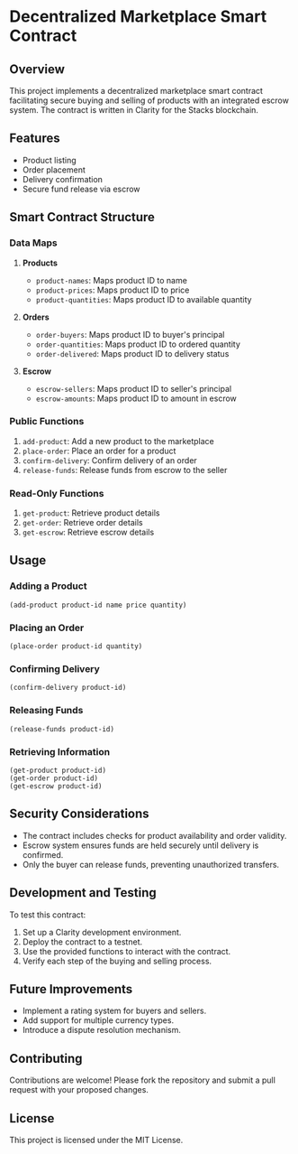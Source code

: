 # Decentralized Marketplace Smart Contract

## Overview

This project implements a decentralized marketplace smart contract facilitating secure buying and selling of products with an integrated escrow system. The contract is written in Clarity for the Stacks blockchain.

## Features

- Product listing
- Order placement
- Delivery confirmation
- Secure fund release via escrow

## Smart Contract Structure

### Data Maps

1. **Products**
   - `product-names`: Maps product ID to name
   - `product-prices`: Maps product ID to price
   - `product-quantities`: Maps product ID to available quantity

2. **Orders**
   - `order-buyers`: Maps product ID to buyer's principal
   - `order-quantities`: Maps product ID to ordered quantity
   - `order-delivered`: Maps product ID to delivery status

3. **Escrow**
   - `escrow-sellers`: Maps product ID to seller's principal
   - `escrow-amounts`: Maps product ID to amount in escrow

### Public Functions

1. `add-product`: Add a new product to the marketplace
2. `place-order`: Place an order for a product
3. `confirm-delivery`: Confirm delivery of an order
4. `release-funds`: Release funds from escrow to the seller

### Read-Only Functions

1. `get-product`: Retrieve product details
2. `get-order`: Retrieve order details
3. `get-escrow`: Retrieve escrow details

## Usage

### Adding a Product

```clarity
(add-product product-id name price quantity)
```

### Placing an Order

```clarity
(place-order product-id quantity)
```

### Confirming Delivery

```clarity
(confirm-delivery product-id)
```

### Releasing Funds

```clarity
(release-funds product-id)
```

### Retrieving Information

```clarity
(get-product product-id)
(get-order product-id)
(get-escrow product-id)
```

## Security Considerations

- The contract includes checks for product availability and order validity.
- Escrow system ensures funds are held securely until delivery is confirmed.
- Only the buyer can release funds, preventing unauthorized transfers.

## Development and Testing

To test this contract:

1. Set up a Clarity development environment.
2. Deploy the contract to a testnet.
3. Use the provided functions to interact with the contract.
4. Verify each step of the buying and selling process.

## Future Improvements

- Implement a rating system for buyers and sellers.
- Add support for multiple currency types.
- Introduce a dispute resolution mechanism.

## Contributing

Contributions are welcome! Please fork the repository and submit a pull request with your proposed changes.

## License

This project is licensed under the MIT License. 